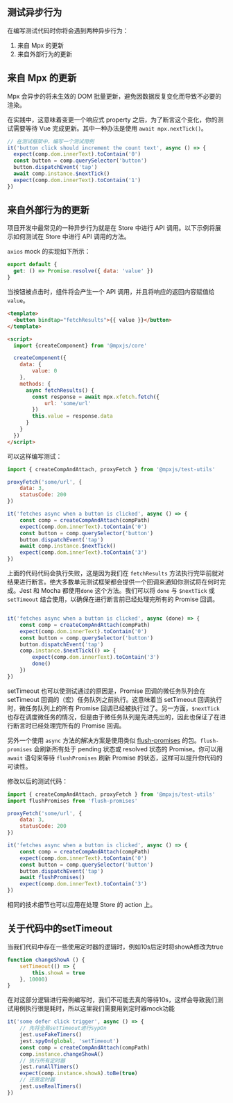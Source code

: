 ## 测试异步行为

在编写测试代码时你将会遇到两种异步行为：

1. 来自 Mpx 的更新
2. 来自外部行为的更新

## 来自 Mpx 的更新

Mpx 会异步的将未生效的 DOM 批量更新，避免因数据反复变化而导致不必要的渲染。

在实践中，这意味着变更一个响应式 property 之后，为了断言这个变化，你的测试需要等待 Vue 完成更新。其中一种办法是使用 `await mpx.nextTick()`。

```js
// 在测试框架中，编写一个测试用例
it('button click should increment the count text', async () => {
  expect(comp.dom.innerText).toContain('0')
  const button = comp.querySelector('button')
  button.dispatchEvent('tap')
  await comp.instance.$nextTick()  
  expect(comp.dom.innerText).toContain('1')
})
```

## 来自外部行为的更新

项目开发中最常见的一种异步行为就是在 Store 中进行 API 调用。以下示例将展示如何测试在 Store 中进行 API 调用的方法。

`axios` mock 的实现如下所示：

```js
export default {
  get: () => Promise.resolve({ data: 'value' })
}
```

当按钮被点击时，组件将会产生一个 API 调用，并且将响应的返回内容赋值给 `value`。

```html
<template>
  <button bindtap="fetchResults">{{ value }}</button>
</template>

<script>
  import {createComponent} from '@mpxjs/core'

  createComponent({
    data: {
        value: 0
    },
    methods: {
      async fetchResults() {
        const response = await mpx.xfetch.fetch({
            url: 'some/url'
        })
        this.value = response.data
      }
    }
  })
</script>
```

可以这样编写测试：

```js
import { createCompAndAttach, proxyFetch } from '@mpxjs/test-utils'

proxyFetch('some/url', {
    data: 3,
    statusCode: 200
})

it('fetches async when a button is clicked', async () => {
    const comp = createCompAndAttach(compPath)
    expect(comp.dom.innerText).toContain('0')
    const button = comp.querySelector('button')
    button.dispatchEvent('tap')
    await comp.instance.$nextTick()
    expect(comp.dom.innerText).toContain('3')
})
```

上面的代码代码会执行失败，这是因为我们在 `fetchResults` 方法执行完毕前就对结果进行断言。绝大多数单元测试框架都会提供一个回调来通知你测试将在何时完成。Jest 和 Mocha 都使用`done` 这个方法。我们可以将 `done` 与 `$nextTick` 或 `setTimeout` 结合使用，以确保在进行断言前已经处理完所有的 Promise 回调。

```js

it('fetches async when a button is clicked', async (done) => {
    const comp = createCompAndAttach(compPath)
    expect(comp.dom.innerText).toContain('0')
    const button = comp.querySelector('button')
    button.dispatchEvent('tap')
    comp.instance.$nextTick(() => {
        expect(comp.dom.innerText).toContain('3')
        done()
    })
})
```

setTimeout 也可以使测试通过的原因是，Promise 回调的微任务队列会在 setTimeout 回调的（宏）任务队列之前执行。这意味着当 setTimeout 回调执行时，微任务队列上的所有 Promise 回调已经被执行过了。另一方面，`$nextTick` 也存在调度微任务的情况，但是由于微任务队列是先进先出的，因此也保证了在进行断言时已经处理完所有的 Promise 回调。

另外一个使用 `async` 方法的解决方案是使用类似 [flush-promises](https://www.npmjs.com/package/flush-promises) 的包。`flush-promises` 会刷新所有处于 pending 状态或 resolved 状态的 Promise。你可以用 `await` 语句来等待 `flushPromises` 刷新 Promise 的状态，这样可以提升你代码的可读性。

修改以后的测试代码：

```js
import { createCompAndAttach, proxyFetch } from '@mpxjs/test-utils'
import flushPromises from 'flush-promises'

proxyFetch('some/url', {
    data: 3,
    statusCode: 200
})

it('fetches async when a button is clicked', async () => {
    const comp = createCompAndAttach(compPath)
    expect(comp.dom.innerText).toContain('0')
    const button = comp.querySelector('button')
    button.dispatchEvent('tap')
    await flushPromises()
    expect(comp.dom.innerText).toContain('3')
})
```

相同的技术细节也可以应用在处理 Store 的 action 上。

## 关于代码中的setTimeout
当我们代码中存在一些使用定时器的逻辑时，例如10s后定时将showA修改为true
```js
function changeShowA () {
    setTimeout(() => {
        this.showA = true
    }, 10000)
}
```

在对这部分逻辑进行用例编写时，我们不可能去真的等待10s，这样会导致我们测试用例执行很是耗时，所以这里我们需要用到定时器mock功能

```js
it('some defer click trigger', async () => {
    // 先将全局setTimeout进行sypOn
    jest.useFakeTimers()
    jest.spyOn(global, 'setTimeout')
    const comp = createCompAndAttach(compPath)
    comp.instance.changeShowA()
    // 执行所有定时器
    jest.runAllTimers()
    expect(comp.instance.showA).toBe(true)
    // 还原定时器
    jest.useRealTimers()
})
```
